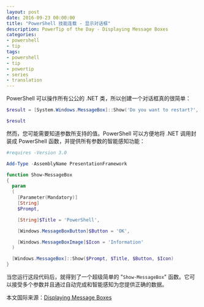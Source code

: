 ```yaml
---
layout: post
date: 2016-09-23 00:00:00
title: "PowerShell 技能连载 - 显示对话框"
description: PowerTip of the Day - Displaying Message Boxes
categories:
- powershell
- tip
tags:
- powershell
- tip
- powertip
- series
- translation
---
```

PowerShell 可以操作所有公公的 .NET 类，所以创建一个对话框真的很简单：

```powershell
$result = [System.Windows.MessageBox]::Show('Do you want to restart?','Restart','YesNo','Warning') 

$result
```

然而，您可能需要知道参数所支持的值。PowerShell 可以方便地将 .NET 调用封装成 PowerShell 函数，并提供所有参数的智能感知功能：

```powershell
#requires -Version 3.0

Add-Type -AssemblyName PresentationFramework

function Show-MessageBox
{
  param
  (
    [Parameter(Mandatory)]
    [String]
    $Prompt,

    [String]$Title = 'PowerShell',

    [Windows.MessageBoxButton]$Button = 'OK',

    [Windows.MessageBoxImage]$Icon = 'Information'    
  )

  [Windows.MessageBox]::Show($Prompt, $Title, $Button, $Icon)
}
```

当您运行这段代码后，就得到了一个超级简单的 "`Show-MessageBox`" 函数。它可以接受多个参数并且通过自动完成和智能感知为您提供正确的数据。

<!--more-->
本文国际来源：[Displaying Message Boxes](http://community.idera.com/powershell/powertips/b/tips/posts/displaying-message-boxes)
